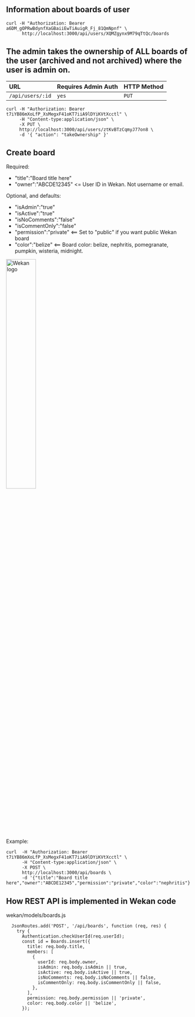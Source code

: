 ## Information about boards of user
```
curl -H "Authorization: Bearer a6DM_gOPRwBdynfXaGBaiiEwTiAuigR_Fj_81QmNpnf" \
      http://localhost:3000/api/users/XQMZgynx9M79qTtQc/boards
```

## The admin takes the ownership of ALL boards of the user (archived and not archived) where the user is admin on.

| URL | Requires Admin Auth | HTTP Method |
| :--- | :--- | :--- |
| `/api/users/:id` | `yes` | `PUT` |

```shell
curl -H "Authorization: Bearer t7iYB86mXoLfP_XsMegxF41oKT7iiA9lDYiKVtXcctl" \
     -H "Content-type:application/json" \
     -X PUT \
     http://localhost:3000/api/users/ztKvBTzCqmyJ77on8 \
     -d '{ "action": "takeOwnership" }'
```

## Create board

Required:
- "title":"Board title here"
- "owner":"ABCDE12345"   <= User ID in Wekan. Not username or email.

Optional, and defaults:
- "isAdmin":"true"
- "isActive":"true"
- "isNoComments":"false"
- "isCommentOnly":"false"
- "permission":"private"   <== Set to "public" if you want public Wekan board
- "color":"belize"        <== Board color: belize, nephritis, pomegranate, pumpkin, wisteria, midnight.

<img src="https://wekan.github.io/board-colors.png" width="40%" alt="Wekan logo" />

Example:
```
curl  -H "Authorization: Bearer t7iYB86mXoLfP_XsMegxF41oKT7iiA9lDYiKVtXcctl" \
      -H "Content-type:application/json" \
      -X POST \
      http://localhost:3000/api/boards \
      -d '{"title":"Board title here","owner":"ABCDE12345","permission":"private","color":"nephritis"}'
```

## How REST API is implemented in Wekan code

wekan/models/boards.js
```
  JsonRoutes.add('POST', '/api/boards', function (req, res) {
    try {
      Authentication.checkUserId(req.userId);
      const id = Boards.insert({
        title: req.body.title,
        members: [
          {
            userId: req.body.owner,
            isAdmin: req.body.isAdmin || true,
            isActive: req.body.isActive || true,
            isNoComments: req.body.isNoComments || false,
            isCommentOnly: req.body.isCommentOnly || false,
          },
        ],
        permission: req.body.permission || 'private',
        color: req.body.color || 'belize',
      });
```